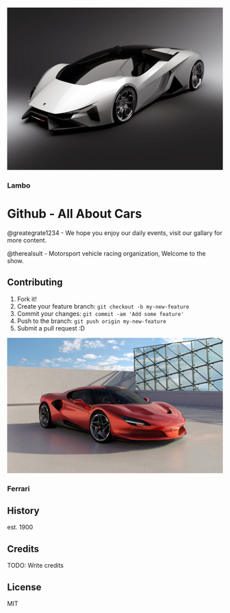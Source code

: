 ![Hello](Banner_img.jpg "Car img")
### Lambo 
# Github - All About Cars

@greategrate1234 - We hope you enjoy our daily events, visit our gallary for more content.

@therealsult - Motorsport vehicle racing organization, Welcome to the show.

## Contributing

1. Fork it!
2. Create your feature branch: `git checkout -b my-new-feature`
3. Commit your changes: `git commit -am 'Add some feature'`
4. Push to the branch: `git push origin my-new-feature`
5. Submit a pull request :D



![Hello](Ferrari_banner.jpg "Car img")

### Ferrari

## History

est. 1900

## Credits

TODO: Write credits


## License
MIT
